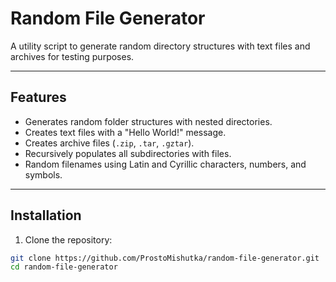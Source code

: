 # Random File Generator

A utility script to generate random directory structures
with text files and archives for testing purposes.

---

## Features

- Generates random folder structures with nested directories.
- Creates text files with a "Hello World!" message.
- Creates archive files (`.zip`, `.tar`, `.gztar`).
- Recursively populates all subdirectories with files.
- Random filenames using Latin and Cyrillic characters, numbers, and symbols.

---

## Installation

1. Clone the repository:

```bash
git clone https://github.com/ProstoMishutka/random-file-generator.git
cd random-file-generator
